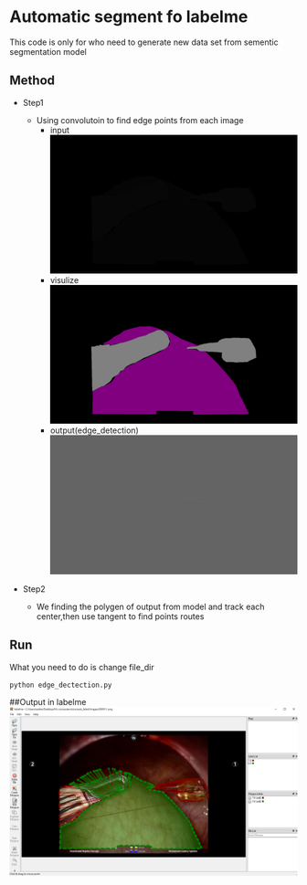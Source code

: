# Automatic segment fo labelme

This code is only for who need to generate new data set from sementic segmentation model

## Method

* Step1
  * Using convolutoin to find edge points from each image
    * input
    ![image](./images/0000111.png)
    * visulize
    ![image](./images/vis.png)
    * output(edge_detection)
    ![image](./images/test.png)

* Step2
    * We finding the polygen of output from model and track each center,then use tangent to find points routes

## Run
What you need to do is change file_dir

```bash
python edge_dectection.py
```

##Output in labelme
![image](./images/labelme.png)
